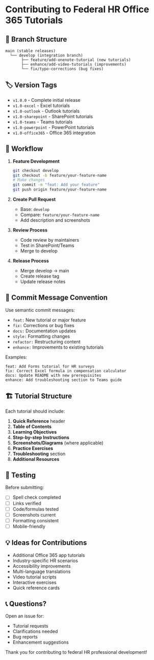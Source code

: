 # Contributing to Federal HR Office 365 Tutorials

## 🌳 Branch Structure

```
main (stable releases)
  └── develop (integration branch)
       ├── feature/add-onenote-tutorial (new tutorials)
       ├── enhance/add-video-tutorials (improvements)
       └── fix/typo-corrections (bug fixes)
```

## 🏷️ Version Tags

- `v1.0.0` - Complete initial release
- `v1.0-excel` - Excel tutorials
- `v1.0-outlook` - Outlook tutorials  
- `v1.0-sharepoint` - SharePoint tutorials
- `v1.0-teams` - Teams tutorials
- `v1.0-powerpoint` - PowerPoint tutorials
- `v1.0-office365` - Office 365 integration

## 🔄 Workflow

1. **Feature Development**
   ```bash
   git checkout develop
   git checkout -b feature/your-feature-name
   # Make changes
   git commit -m "feat: Add your feature"
   git push origin feature/your-feature-name
   ```

2. **Create Pull Request**
   - Base: `develop`
   - Compare: `feature/your-feature-name`
   - Add description and screenshots

3. **Review Process**
   - Code review by maintainers
   - Test in SharePoint/Teams
   - Merge to develop

4. **Release Process**
   - Merge develop → main
   - Create release tag
   - Update release notes

## 📝 Commit Message Convention

Use semantic commit messages:

- `feat:` New tutorial or major feature
- `fix:` Corrections or bug fixes
- `docs:` Documentation updates
- `style:` Formatting changes
- `refactor:` Restructuring content
- `enhance:` Improvements to existing tutorials

Examples:
```
feat: Add Forms tutorial for HR surveys
fix: Correct Excel formula in compensation calculator
docs: Update README with new prerequisites
enhance: Add troubleshooting section to Teams guide
```

## 🏗️ Tutorial Structure

Each tutorial should include:
1. **Quick Reference** header
2. **Table of Contents**
3. **Learning Objectives**
4. **Step-by-step Instructions**
5. **Screenshots/Diagrams** (where applicable)
6. **Practice Exercises**
7. **Troubleshooting** section
8. **Additional Resources**

## 🧪 Testing

Before submitting:
- [ ] Spell check completed
- [ ] Links verified
- [ ] Code/formulas tested
- [ ] Screenshots current
- [ ] Formatting consistent
- [ ] Mobile-friendly

## 💡 Ideas for Contributions

- Additional Office 365 app tutorials
- Industry-specific HR scenarios
- Accessibility improvements
- Multi-language translations
- Video tutorial scripts
- Interactive exercises
- Quick reference cards

## 📞 Questions?

Open an issue for:
- Tutorial requests
- Clarifications needed
- Bug reports
- Enhancement suggestions

Thank you for contributing to federal HR professional development!